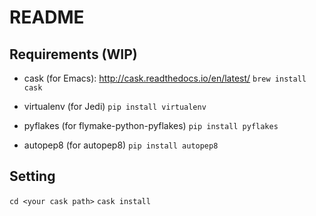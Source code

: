 # README #

## Requirements (WIP) ##
- cask (for Emacs): http://cask.readthedocs.io/en/latest/
`brew install cask`

- virtualenv (for Jedi)
`pip install virtualenv`

- pyflakes (for flymake-python-pyflakes)
`pip install pyflakes`

- autopep8 (for autopep8)
`pip install autopep8`

## Setting
`cd <your cask path>`
`cask install`
